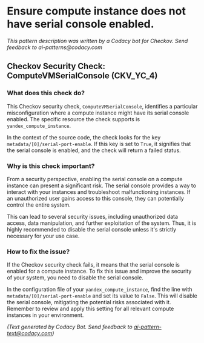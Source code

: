# Ensure compute instance does not have serial console enabled.

_This pattern description was written by a Codacy bot for Checkov. Send feedback to ai-patterns@codacy.com_

## Checkov Security Check: ComputeVMSerialConsole (CKV_YC_4)

### What does this check do?

This Checkov security check, `ComputeVMSerialConsole`, identifies a particular misconfiguration where a compute instance might have its serial console enabled. The specific resource the check supports is `yandex_compute_instance`.

In the context of the source code, the check looks for the key `metadata/[0]/serial-port-enable`. If this key is set to `True`, it signifies that the serial console is enabled, and the check will return a failed status.

### Why is this check important?

From a security perspective, enabling the serial console on a compute instance can present a significant risk. The serial console provides a way to interact with your instances and troubleshoot malfunctioning instances. If an unauthorized user gains access to this console, they can potentially control the entire system. 

This can lead to several security issues, including unauthorized data access, data manipulation, and further exploitation of the system. Thus, it is highly recommended to disable the serial console unless it's strictly necessary for your use case.

### How to fix the issue?

If the Checkov security check fails, it means that the serial console is enabled for a compute instance. To fix this issue and improve the security of your system, you need to disable the serial console. 

In the configuration file of your `yandex_compute_instance`, find the line with `metadata/[0]/serial-port-enable` and set its value to `False`. This will disable the serial console, mitigating the potential risks associated with it. Remember to review and apply this setting for all relevant compute instances in your environment.

_(Text generated by Codacy Bot. Send feedback to ai-pattern-text@codacy.com)_
